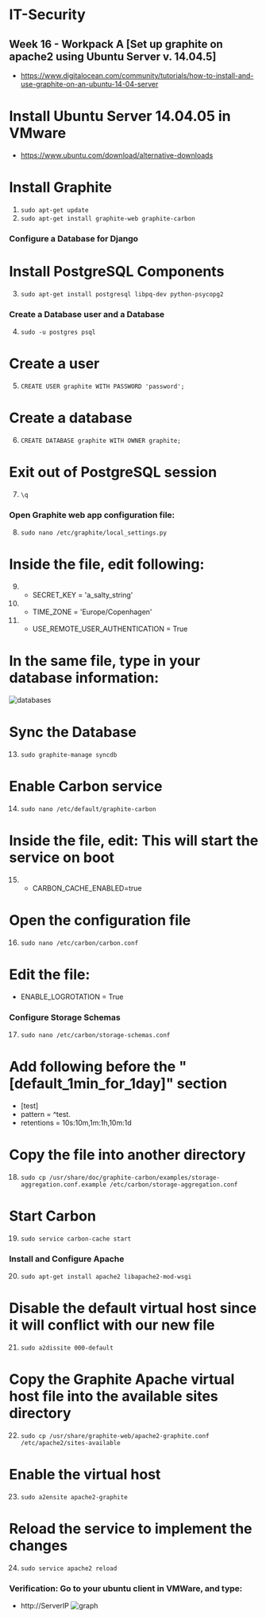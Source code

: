 # IT-Security

## Week 16 - Workpack A [Set up graphite on apache2 using Ubuntu Server v. 14.04.5]
* https://www.digitalocean.com/community/tutorials/how-to-install-and-use-graphite-on-an-ubuntu-14-04-server

# Install Ubuntu Server 14.04.05 in VMware
* https://www.ubuntu.com/download/alternative-downloads
# Install Graphite
1) `sudo apt-get update`
2) `sudo apt-get install graphite-web graphite-carbon`

### Configure a Database for Django
# Install PostgreSQL Components
3) `sudo apt-get install postgresql libpq-dev python-psycopg2`

### Create a Database user and a Database

4) `sudo -u postgres psql`

# Create a user
5) `CREATE USER graphite WITH PASSWORD 'password';`
# Create a database
6) `CREATE DATABASE graphite WITH OWNER graphite;`
# Exit out of PostgreSQL session
7) `\q`

### Open Graphite web app configuration file:
8) `sudo nano /etc/graphite/local_settings.py`

# Inside the file, edit following:
9) * SECRET_KEY = 'a_salty_string'
10) * TIME_ZONE = 'Europe/Copenhagen'
11) * USE_REMOTE_USER_AUTHENTICATION = True

# In the same file, type in your database information:
![databases](https://cloud.githubusercontent.com/assets/23449056/25485387/0db0b204-2b5e-11e7-87a3-ac050c493ed3.PNG)
# Sync the Database
13) `sudo graphite-manage syncdb`

# Enable Carbon service
14) `sudo nano /etc/default/graphite-carbon`

# Inside the file, edit: This will start the service on boot
15) * CARBON_CACHE_ENABLED=true

# Open the configuration file
16) `sudo nano /etc/carbon/carbon.conf`

# Edit the file:
* ENABLE_LOGROTATION = True

### Configure Storage Schemas
17) `sudo nano /etc/carbon/storage-schemas.conf`

# Add following before the "[default_1min_for_1day]" section
* [test]
* pattern = ^test\.
* retentions = 10s:10m,1m:1h,10m:1d

# Copy the file into another directory
18) `sudo cp /usr/share/doc/graphite-carbon/examples/storage-aggregation.conf.example /etc/carbon/storage-aggregation.conf`

# Start Carbon
19) `sudo service carbon-cache start`

### Install and Configure Apache
20) `sudo apt-get install apache2 libapache2-mod-wsgi`
# Disable the default virtual host since it will conflict with our new file
21) `sudo a2dissite 000-default`
# Copy the Graphite Apache virtual host file into the available sites directory
22) `sudo cp /usr/share/graphite-web/apache2-graphite.conf /etc/apache2/sites-available`
# Enable the virtual host
23) `sudo a2ensite apache2-graphite`
# Reload the service to implement the changes
24) `sudo service apache2 reload`


### Verification: Go to your ubuntu client in VMWare, and type:
* http://ServerIP
![graph](https://cloud.githubusercontent.com/assets/23449056/25485381/08cc03ce-2b5e-11e7-887f-a3ace23e0009.PNG)
